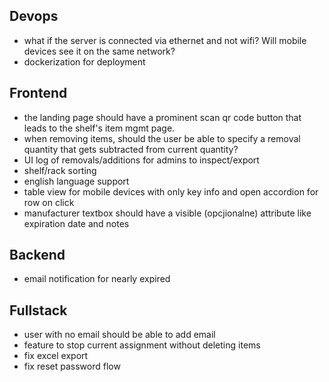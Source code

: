 ## Devops
- what if the server is connected via ethernet and not wifi? Will mobile devices see it on the same network?
- dockerization for deployment

## Frontend
- the landing page should have a prominent scan qr code button that leads to the shelf's item mgmt page.
- when removing items, should the user be able to specify a removal quantity that gets subtracted from current quantity?
- UI log of removals/additions for admins to inspect/export
- shelf/rack sorting
- english language support
- table view for mobile devices with only key info and open accordion for row on click
- manufacturer textbox should have a visible (opcjionalne) attribute like expiration date and notes

## Backend
- email notification for nearly expired

## Fullstack
- user with no email should be able to add email
- feature to stop current assignment without deleting items
- fix excel export
- fix reset password flow